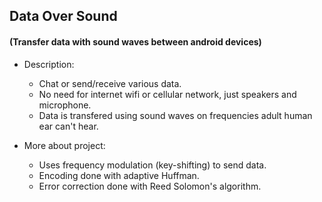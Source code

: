 ## Data Over Sound
#### (Transfer data with sound waves between android devices)
* Description:
    *   Chat or send/receive various data.
    *   No need for internet wifi or cellular network, just speakers and microphone.
    *   Data is transfered using sound waves on frequencies adult human ear can't hear.

* More about project:
	*	Uses frequency modulation (key-shifting) to send data.
	*	Encoding done with adaptive Huffman.
	*	Error correction done with Reed Solomon's algorithm.
